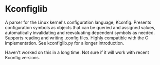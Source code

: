 Kconfiglib
==========

A parser for the Linux kernel's configuration language, Kconfig. Presents
configuration symbols as objects that can be queried and assigned values,
automatically invalidating and reevaluating dependent symbols as needed.
Supports reading and writing .config files. Highly compatible with the C
implementation. See kconfiglib.py for a longer introduction.

Haven't worked on this in a long time. Not sure if it will work with recent
Kconfig versions.
